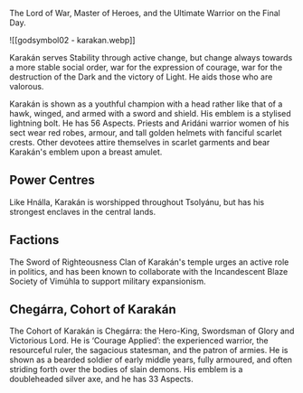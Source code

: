 The Lord of War, Master of Heroes, and the Ultimate Warrior on the Final Day.

![[godsymbol02 - karakan.webp]]

Karakán serves Stability through active change, but change always towards a more stable social order, war for the expression of courage, war for the destruction of the Dark and the victory of Light. He aids those who are valorous.

Karakán is shown as a youthful champion with a head rather like that of a hawk, winged, and armed with a sword and shield. His emblem is a stylised lightning bolt. He has 56 Aspects. Priests and Aridáni warrior women of his sect wear red robes, armour, and tall golden helmets with fanciful scarlet crests. Other devotees attire themselves in scarlet garments and bear Karakán's emblem upon a breast amulet.

## Power Centres

Like Hnálla, Karakán is worshipped throughout Tsolyánu, but has his strongest enclaves in the central lands.

## Factions

The Sword of Righteousness Clan of Karakán's temple urges an active role in politics, and has been known to collaborate with the Incandescent Blaze Society of Vimúhla to support military expansionism.

## Chegárra, Cohort of Karakán

The Cohort of Karakán is Chegárra: the Hero-King, Swordsman of Glory and Victorious Lord. He is ‘Courage Applied’: the experienced warrior, the resourceful ruler, the sagacious statesman, and the patron of armies. He is shown as a bearded soldier of early middle years, fully armoured, and often striding forth over the bodies of slain demons. His emblem is a doubleheaded silver axe, and he has 33 Aspects.